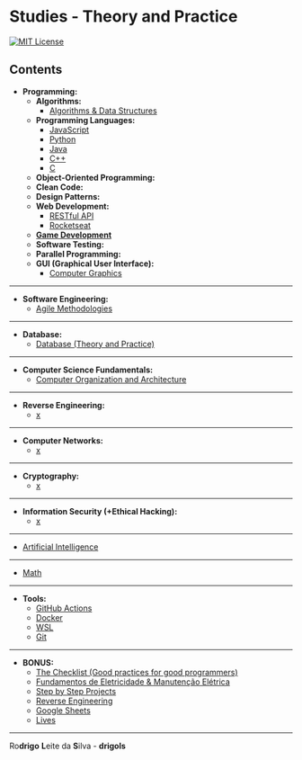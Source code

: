 # Studies - Theory and Practice

[![MIT License](https://img.shields.io/badge/license-MIT-007EC7.svg?style=flat-square)](LICENSE.md)

## Contents

 - **Programming:**
   - **Algorithms:**
     - [Algorithms & Data Structures](modules/algorithms-and-ds)
   - **Programming Languages:**
     - [JavaScript](modules/javascript-codes)
     - [Python](modules/python-codes)
     - [Java](modules/java-codes)
     - [C++](modules/cpp-codes)
     - [C](modules/c-codes)
   - **Object-Oriented Programming:**
   - **Clean Code:**
   - **Design Patterns:**
   - **Web Development:**
     - [RESTful API](modules/restful-api)
     - [Rocketseat](modules/rocketseat-samples)
   - [**Game Development**](modules/game-dev)
   - **Software Testing:**
   - **Parallel Programming:**
   - **GUI (Graphical User Interface):**
     - [Computer Graphics](modules/computer-graphics)

---

 - **Software Engineering:**
   - [Agile Methodologies](modules/agile-methodologies)

---

 - **Database:**
   - [Database (Theory and Practice)](modules/database-theory-and-practice)

---

 - **Computer Science Fundamentals:**
   - [Computer Organization and Architecture](modules/coa)

---

 - **Reverse Engineering:**
   - [x](#)

---

 - **Computer Networks:**
   - [x](#)

---

 - **Cryptography:**
   - [x](#)

---

 - **Information Security (+Ethical Hacking):**
   - [x](#)

---

 - [Artificial Intelligence](modules/ai-codes)

---

 - [Math](modules/math-codes)

---

 - **Tools:**
   - [GitHub Actions](modules/github-actions/)
   - [Docker](modules/docker)
   - [WSL](modules/wsl)
   - [Git](modules/git-docs)

---

 - **BONUS:**
   - [The Checklist (Good practices for good programmers)](modules/the-checklist)
   - [Fundamentos de Eletricidade & Manutenção Elétrica](modules/electrician)
   - [Step by Step Projects](modules/step-by-step-projects)
   - [Reverse Engineering](modules/reverse-engineering)
   - [Google Sheets](modules/google-sheets)
   - [Lives](modules/lives)

---

Ro**drigo** **L**eite da **S**ilva - **drigols**
